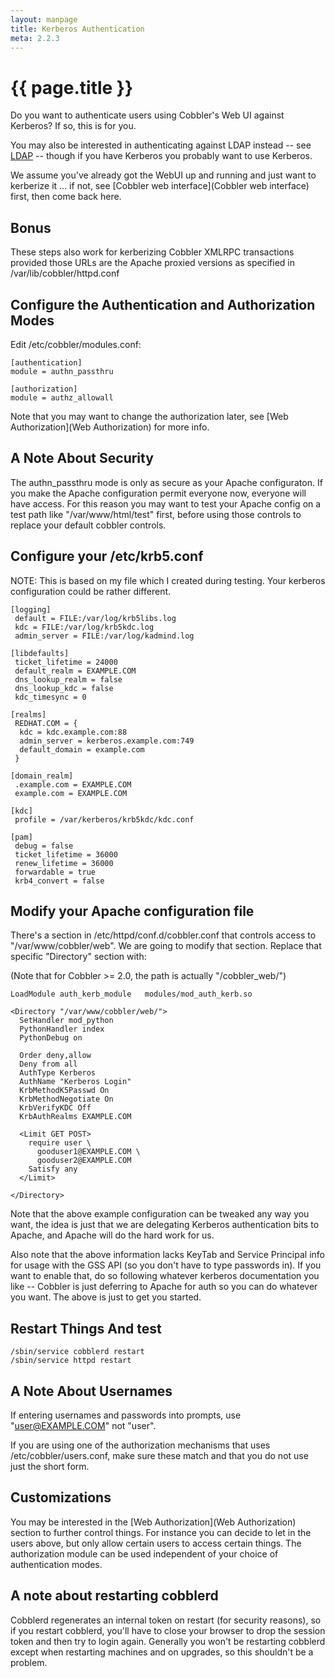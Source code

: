 ```yaml
---
layout: manpage
title: Kerberos Authentication
meta: 2.2.3
---
```


# {{ page.title }}

Do you want to authenticate users using Cobbler's Web UI against
Kerberos? If so, this is for you.

You may also be interested in authenticating against LDAP instead
-- see [LDAP](Ldap) -- though if you have Kerberos you probably want to use Kerberos.

We assume you've already got the WebUI up and running and just want
to kerberize it ... if not, see
[Cobbler web interface](Cobbler web interface) first, then come back
here.

## Bonus

These steps also work for kerberizing Cobbler XMLRPC transactions
provided those URLs are the Apache proxied versions as specified in
/var/lib/cobbler/httpd.conf

## Configure the Authentication and Authorization Modes

Edit /etc/cobbler/modules.conf:

    [authentication]
    module = authn_passthru
    
    [authorization]
    module = authz_allowall

Note that you may want to change the authorization later, see
[Web Authorization](Web Authorization)
for more info.

## A Note About Security

The authn\_passthru mode is only as secure as your Apache
configuraton. If you make the Apache configuration permit everyone
now, everyone will have access. For this reason you may want to
test your Apache config on a test path like "/var/www/html/test"
first, before using those controls to replace your default cobbler
controls.

## Configure your /etc/krb5.conf

NOTE: This is based on my file which I created during testing. Your
kerberos configuration could be rather different.

    [logging]
     default = FILE:/var/log/krb5libs.log
     kdc = FILE:/var/log/krb5kdc.log
     admin_server = FILE:/var/log/kadmind.log
    
    [libdefaults]
     ticket_lifetime = 24000
     default_realm = EXAMPLE.COM
     dns_lookup_realm = false
     dns_lookup_kdc = false
     kdc_timesync = 0
    
    [realms]
     REDHAT.COM = {
      kdc = kdc.example.com:88
      admin_server = kerberos.example.com:749
      default_domain = example.com
     }
    
    [domain_realm]
     .example.com = EXAMPLE.COM
     example.com = EXAMPLE.COM
    
    [kdc]
     profile = /var/kerberos/krb5kdc/kdc.conf
    
    [pam]
     debug = false
     ticket_lifetime = 36000
     renew_lifetime = 36000
     forwardable = true
     krb4_convert = false
    

## Modify your Apache configuration file

There's a section in /etc/httpd/conf.d/cobbler.conf that controls
access to "/var/www/cobbler/web". We are going to modify that
section. Replace that specific "Directory" section with:

(Note that for Cobbler \>= 2.0, the path is actually
"/cobbler\_web/")

    LoadModule auth_kerb_module   modules/mod_auth_kerb.so
    
    <Directory "/var/www/cobbler/web/">
      SetHandler mod_python
      PythonHandler index
      PythonDebug on
    
      Order deny,allow
      Deny from all
      AuthType Kerberos
      AuthName "Kerberos Login"
      KrbMethodK5Passwd On
      KrbMethodNegotiate On
      KrbVerifyKDC Off
      KrbAuthRealms EXAMPLE.COM
    
      <Limit GET POST>
        require user \
          gooduser1@EXAMPLE.COM \
          gooduser2@EXAMPLE.COM
        Satisfy any
      </Limit>
    
    </Directory>
    

Note that the above example configuration can be tweaked any way
you want, the idea is just that we are delegating Kerberos
authentication bits to Apache, and Apache will do the hard work for
us.

Also note that the above information lacks KeyTab and Service Principal info for
usage with the GSS API (so you don't have to type passwords in). If
you want to enable that, do so following whatever kerberos
documentation you like -- Cobbler is just deferring to Apache for
auth so you can do whatever you want. The above is just to get you
started.

## Restart Things And test

    /sbin/service cobblerd restart
    /sbin/service httpd restart

## A Note About Usernames

If entering usernames and passwords into prompts, use
"user@EXAMPLE.COM" not "user".

If you are using one of the authorization mechanisms that uses
/etc/cobbler/users.conf, make sure these match and that you do not
use just the short form.

## Customizations

You may be interested in the [Web Authorization](Web Authorization)
section to further control things. For instance you can decide to let in
the users above, but only allow certain users to access certain
things. The authorization module can be used independent of your
choice of authentication modes.

## A note about restarting cobblerd

Cobblerd regenerates an internal token on restart (for security
reasons), so if you restart cobblerd, you'll have to close your
browser to drop the session token and then try to login again.
Generally you won't be restarting cobblerd except when restarting
machines and on upgrades, so this shouldn't be a problem.

